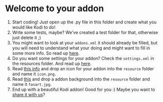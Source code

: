 # Welcome to your addon

1. Start coding! Just open up the .py file in this folder and create what you would like Kodi to do!
2. Write some tests, maybe? We've created a test folder for that, otherwise just delete it ;)
3. You might want to look at your `addons.xml` it should already be filled, but you will need to understand what your doing and might want to fill in some more info. So read up [here](http://kodi.wiki/view/Addon.xml).
4. Do you want some settings for your addon? Check the `settings.xml` in the resources folder. And read up [here](http://kodi.wiki/view/Settings.xml).
5. Read [this info](http://kodi.wiki/view/Add-on_structure#icon.png) and drop an icon for your addon into the `resource` folder and name it `icon.png`.
6. Read [this](http://kodi.wiki/view/Add-on_structure#fanart.jpg) and drop a addon background into the `resource` folder and name it `fanart.jpg`.
7. End up with a beautiful Kodi addon! Good for you :) Maybe you want to [share it with us](http://kodi.wiki/view/Submitting_Add-on_updates_on_Github)?
